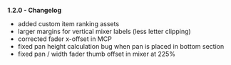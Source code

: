 **1.2.0 - Changelog**
- added custom item ranking assets
- larger margins for vertical mixer labels (less letter clipping)
- corrected fader x-offset in MCP
- fixed pan height calculation bug when pan is placed in bottom section
- fixed pan / width fader thumb offset in mixer at 225%
